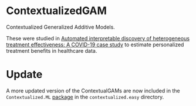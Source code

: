 # ContextualizedGAM
Contextualized Generalized Additive Models.

These were studied in [Automated interpretable discovery of heterogeneous treatment effectiveness: A COVID-19 case study](https://www.sciencedirect.com/science/article/pii/S1532046422001022) to estimate personalized treatment benefits in healthcare data.

# Update
A more updated version of the ContextualGAMs are now included in the `Contextualized.ML` [package](https://github.com/cnellington/Contextualized) in the `contextualized.easy` directory.
